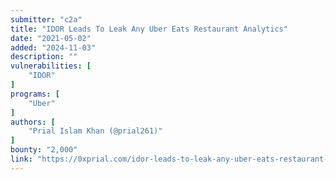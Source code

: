 ```yaml
---
submitter: "c2a"
title: "IDOR Leads To Leak Any Uber Eats Restaurant Analytics"
date: "2021-05-02"
added: "2024-11-03"
description: ""
vulnerabilities: [
    "IDOR"
]
programs: [
    "Uber"
]
authors: [
    "Prial Islam Khan (@prial261)"
]
bounty: "2,000"
link: "https://0xprial.com/idor-leads-to-leak-any-uber-eats-restaurant-analytics/"
---
```




